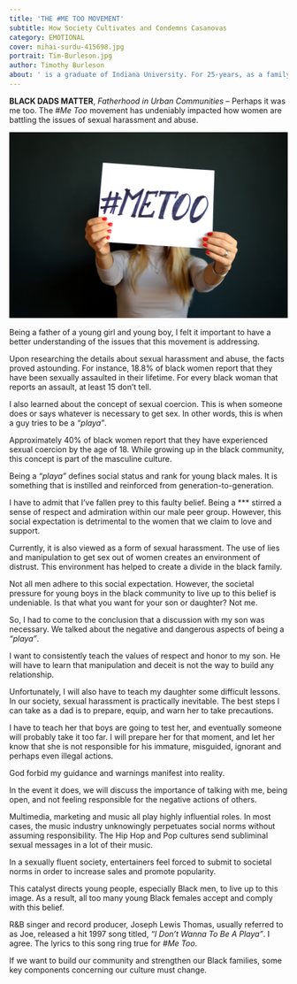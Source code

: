 ```yaml
---
title: 'THE #ME TOO MOVEMENT'
subtitle: How Society Cultivates and Condemns Casanovas
category: EMOTIONAL
cover: mihai-surdu-415698.jpg
portrait: Tim-Burleson.jpg
author: Timothy Burleson
about: ' is a graduate of Indiana University. For 25-years, as a family advocate, he assists families and children within urban communities. He believes that strong families are the foundation of healthy communities.'
---
```


**BLACK DADS MATTER**, *Fatherhood in Urban Communities* – Perhaps it was me too. The *#Me Too* movement has undeniably impacted how women are battling the issues of sexual harassment and abuse.  

![unsplash.com](./mihai-surdu-415698.jpg)

Being a father of a young girl and young boy, I felt it important to have a better understanding of the issues that this movement is addressing.  

Upon researching the details about sexual harassment and abuse, the facts proved astounding.
For instance, 18.8% of black women report that they have been sexually assaulted in their lifetime. For every black woman that reports an assault, at least 15 don’t tell.   

I also learned about the concept of sexual coercion. This is when someone does or says whatever is necessary to get sex. In other words, this is when a guy tries to be a *“playa”*.  

Approximately 40% of black women report that they have experienced sexual coercion by the age of 18.  While growing up in the black community, this concept is part of the masculine culture.  

Being a *“playa”* defines social status and rank for young black males. It is something that is instilled and reinforced from generation-to-generation.
  
I have to admit that I’ve fallen prey to this faulty belief. Being a *** stirred a sense of respect and admiration within our male peer group. However, this social expectation is detrimental to the women that we claim to love and support. 
 
Currently, it is also viewed as a form of sexual harassment. The use of lies and manipulation to get sex out of women creates an environment of distrust. This environment has helped to create a divide in the black family. 

Not all men adhere to this social expectation. However, the societal pressure for young boys in the black community to live up to this belief is undeniable. Is that what you want for your son or daughter? Not me.  

So, I had to come to the conclusion that a discussion with my son was necessary. We talked about the negative and dangerous aspects of being a *“playa”*.  
 
I want to consistently teach the values of respect and honor to my son. He will have to learn that manipulation and deceit is not the way to build any relationship. 

Unfortunately, I will also have to teach my daughter some difficult lessons. In our society, sexual harassment is practically inevitable. The best steps I can take as a dad is to prepare, equip, and warn her to take precautions.

I have to teach her that boys are going to test her, and eventually someone will probably take it too far.  I will prepare her for that moment, and let her know that she is not responsible for his immature, misguided, ignorant and perhaps even illegal actions. 

God forbid my guidance and warnings manifest into reality. 

In the event it does, we will discuss the importance of talking with me, being open, and not feeling responsible for the negative actions of others.  

Multimedia, marketing and music all play highly influential roles. In most cases, the music industry unknowingly perpetuates social norms without assuming responsibility. The Hip Hop and Pop cultures send subliminal sexual messages in a lot of their music. 

In a sexually fluent society, entertainers feel forced to submit to societal norms in order to increase sales and promote popularity.

This catalyst directs young people, especially Black men, to live up to this image. As a result, all too many young Black females accept and comply with this belief. 
 
R&B singer and record producer, Joseph Lewis Thomas, usually referred to as Joe, released a hit 1997 song titled, *“I Don’t Wanna To Be A Playa”*.  I agree. The lyrics to this song ring true for *#Me Too*.

If we want to build our community and strengthen our Black families, some key components concerning our culture must change.
